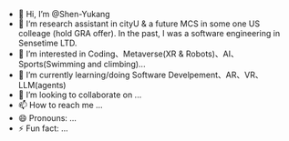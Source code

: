 - 👋 Hi, I’m @Shen-Yukang
- 🧐 I‘m research assistant in cityU & a future MCS in some one US colleage (hold GRA offer). In the past, I was a software engineering in Sensetime LTD.
- 👀 I’m interested in Coding、Metaverse(XR & Robots)、AI、Sports(Swimming and climbing)...
- 🌱 I’m currently learning/doing Software Develpement、AR、VR、LLM(agents)
- 💞️ I’m looking to collaborate on ...
- 📫 How to reach me ...
- 😄 Pronouns: ...
- ⚡ Fun fact: ...

<!---
Shen-Yukang/Shen-Yukang is a ✨ special ✨ repository because its `README.md` (this file) appears on your GitHub profile.
You can click the Preview link to take a look at your changes.
--->
